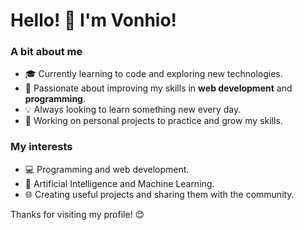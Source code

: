 # Hello! 👋 I'm Vonhio!

### A bit about me
- 🎓 Currently learning to code and exploring new technologies.
- 🌱 Passionate about improving my skills in **web development** and **programming**.
- 💡 Always looking to learn something new every day.
- 🚀 Working on personal projects to practice and grow my skills.

### My interests
- 💻 Programming and web development.
- 🧠 Artificial Intelligence and Machine Learning.
- 🌐 Creating useful projects and sharing them with the community.

Thanks for visiting my profile! 😊
